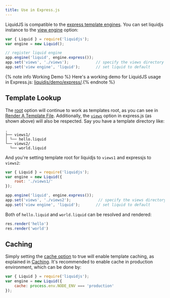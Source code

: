 ```yaml
---
title: Use in Express.js
---
```


LiquidJS is compatible to the [express template engines](https://expressjs.com/en/resources/template-engines.html). You can set liquidjs instance to the [view engine][express-views] option:

```javascript
var { Liquid } = require('liquidjs');
var engine = new Liquid();

// register liquid engine
app.engine('liquid', engine.express()); 
app.set('views', './views');            // specify the views directory
app.set('view engine', 'liquid');       // set liquid to default
```

{% note info Working Demo %} Here's a working demo for LiquidJS usage in Express.js: <a href="https://github.com/harttle/liquidjs/blob/master/demo/express/" target="_blank">liquidjs/demo/express/</a>.{% endnote %}

## Template Lookup

The [root][root] option will continue to work as templates root, as you can see in [Render A Template File][render-a-file]. Additionally, the [`views`][express-views] option in express.js (as shown above) will also be respected. Say you have a template directory like:

```
.
├── views1/
│ └── hello.liquid
└── views2/
  └── world.liquid
```

And you're setting template root for liquidjs to `views1` and expressjs to `views2`:

```javascript
var { Liquid } = require('liquidjs');
var engine = new Liquid({
    root: './views1/'
});

app.engine('liquid', engine.express()); 
app.set('views', './views2');            // specify the views directory
app.set('view engine', 'liquid');       // set liquid to default
```

Both of `hello.liquid` and `world.liquid` can be resolved and rendered:

```javascript
res.render('hello')
res.render('world')
```

## Caching

Simply setting the [cache option][cache] to true will enable template caching, as explained in [Caching][Caching]. It's recommended to enable cache in production environment, which can be done by:

```javascript
var { Liquid } = require('liquidjs');
var engine = new Liquid({
    cache: process.env.NODE_ENV === 'production'
});
```

[cache]: ../api/interfaces/liquid_options_.liquidoptions.html#Optional-cache
[express-views]: http://expressjs.com/en/guide/using-template-engines.html
[parseFile]: ../api/classes/liquid_.liquid.html#parseFile
[parseFileSync]: ../api/classes/liquid_.liquid.html#parseFileSync
[layout]: https://help.shopify.com/en/themes/liquid/tags/theme-tags#layout
[include]: https://help.shopify.com/themes/liquid/tags/theme-tags#include
[root]: ../api/interfaces/liquid_options_.liquidoptions.html#Optional-root
[render-a-file]: ./render-a-file.html
[Caching]: ./caching.html

